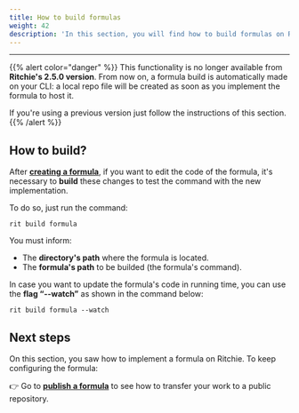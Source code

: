 ```yaml
---
title: How to build formulas
weight: 42
description: 'In this section, you will find how to build formulas on Ritchie.'
---
```


---

{{% alert color="danger" %}}
This functionality is no longer available from **Ritchie's 2.5.0 version**. From now on, a formula build is automatically made on your CLI: a local repo file will be created as soon as you implement the formula to host it.  
  
If you're using a previous version just follow the instructions of this section.
{{% /alert %}}

## How to build?

After [**creating a formula**](how-to-create-formulas),  if you want to edit the code of the formula, it's necessary to **build** these changes to test the command with the new implementation. 

To do so, just run the command:  

```text
rit build formula
```

You must inform: 

* The **directory's path** where the formula is located.
* The **formula's path** to be builded \(the formula's command\). 

In case you want to update the formula's code in running time, you can use the **flag “--watch”** as shown in the command below:

```text
rit build formula --watch
```

## Next steps 

On this section, you saw how to implement a formula on Ritchie. To keep configuring the formula: 

👉 Go to [**publish a formula**](how-to-publish-formulas) to see how to transfer your work to a public repository.
